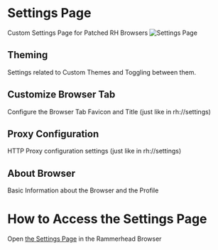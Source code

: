 # Settings Page
Custom Settings Page for Patched RH Browsers
![Settings Page](https://user-images.githubusercontent.com/60702045/208827649-3a061b17-8861-459a-b656-a86b9c071ddb.png)

Theming
-----------
Settings related to Custom Themes and Toggling between them.

Customize Browser Tab
-----------
Configure the Browser Tab Favicon and Title (just like in rh://settings)

Proxy Configuration
-----------
HTTP Proxy configuration settings (just like in rh://settings)

About Browser
-----------
Basic Information about the Browser and the Profile

# How to Access the Settings Page
Open [the Settings Page](https://rh.therealgeodash.workers.dev/settings) in the Rammerhead Browser
